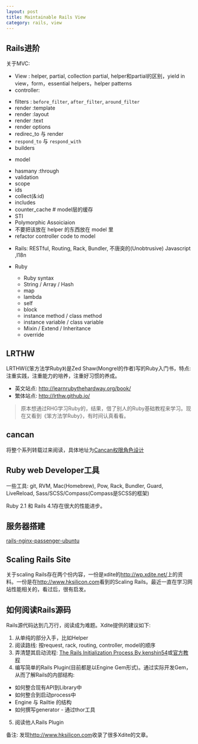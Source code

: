 ```yaml
---
layout: post
title: Maintainable Rails View
category: rails, view
---
```


## Rails进阶

关于MVC: 

*  View : helper, partial, collection partial, helper和partial的区别，yield in view，form，essential helpers，helper patterns
*  controller: 
  - filters : `before_filter`, `after_filter`, `around_filter`
  - render :template
  - render :layout
  - render :text
  - render options
  - redirec_to 与 render
  - `respond_to` 与 `respond_with`
  - builders
*  model
  -  hasmany :through
  -  validation
  -  scope
  -  ids
  -  collect(&:id)
  -  includes
  -  counter_cache # model层的缓存
  -  STI
  -  Polymorphic Assoiciaion
  -  不要把该放在 helper 的东西放在 model 里
  -  refactor controller code to model

* Rails: RESTful, Routing, Rack, Bundler, 不唐突的(Unobtrusive) Javascript ,I18n

* Ruby
  - Ruby syntax
  - String / Array / Hash
  - map
  - lambda
  - self
  - block
  - instance method / class method
  - instance variable / class variable
  - Mixin / Extend / Inheritance
  - override

## LRTHW

LRTHW(《笨方法学Ruby》)是Zed Shaw(Mongrel的作者)写的Ruby入门书，特点: 注重实践，注重能力的培养，注重好习惯的养成。

* 英文站点: <http://learnrubythehardway.org/book/>
* 繁体站点: <http://lrthw.github.io/>

> 原本想通过RHG学习Ruby的，结果，借了别人的Ruby基础教程来学习。现在又看到《笨方法学Ruby》，有时间认真看看。

## cancan

将整个系列转载过来阅读，具体地址为[Cancan权限角色设计]()

## Ruby web Developer工具

一些工具: git, RVM, Mac(Homebrew), Pow, Rack, Bundler, Guard, LiveReload, Sass/SCSS/Compass(Compass是SCSS的框架)

Ruby 2.1 和 Rails 4.1存在很大的性能进步。

## 服务器搭建

[rails-nginx-passenger-ubuntu](https://github.com/jnstq/rails-nginx-passenger-ubuntu)

## Scaling Rails Site

关于scaling Rails存在两个份内容，一份是xdite的<http://wp.xdite.net/>上的资料。一份是在<http://www.hksilicon.com>看到的Scaling Rails。最近一直在学习网站性能相关的，看过后，很有启发。

## 如何阅读Rails源码

Rails源代码达到几万行，阅读成为难题。Xdite提供的建议如下: 

1. 从单纯的部分入手，比如Helper
2. 阅读路线: 按request, rack, routing, controller, model的顺序
3. 弄清楚其启动流程: [The Rails Initialization Process By kenshin54](http://railscasts-china.com/episodes/the-rails-initialization-process-by-kenshin54)或[官方教程](http://guides.rubyonrails.org/initialization.html)
4. 编写简单的Rails Plugin(目前都是以Engine Gem形式)。通过实际开发Gem，从而了解Rails的内部结构: 
  - 如何整合现有API到Library中
  - 如何整合到启动process中
  - Engine 与 Railtie 的结构
  - 如何撰写generator - 通过thor工具
5. 阅读他人Rails Plugin

备注: 发现<http://www.hksilicon.com>收录了很多Xdite的文章。
